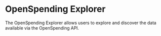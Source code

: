 # OpenSpending Explorer

The OpenSpending Explorer allows users to explore and discover the data available via the OpenSpending API.
